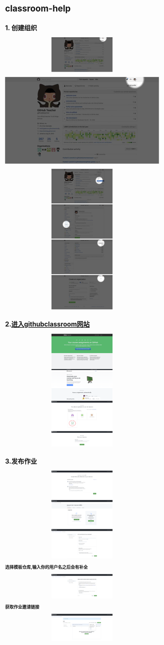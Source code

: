 # classroom-help

## 1. 创建组织
<div style="text-align: center"><img src="https://github.com/CL-a11y/classroom-help/raw/main/1.jpg" alt="shortcut" width="200"/></div>

![img](https://github.com/CL-a11y/classroom-help/raw/main/1.jpg)
<div style="text-align: center"><img src="https://github.com/CL-a11y/classroom-help/raw/main/2.jpg" alt="shortcut" width="200"/></div>
<div style="text-align: center"><img src="https://github.com/CL-a11y/classroom-help/raw/main/3.jpg" alt="shortcut" width="200"/></div>
<div style="text-align: center"><img src="https://github.com/CL-a11y/classroom-help/raw/main/4.jpg" alt="shortcut" width="200"/></div>
<div style="text-align: center"><img src="https://github.com/CL-a11y/classroom-help/raw/main/5.jpg" alt="shortcut" width="200"/></div>

## 2.[进入githubclassroom网站](https://classroom.github.com/)

<div style="text-align: center"><img src="https://github.com/CL-a11y/classroom-help/raw/main/6.jpg" alt="shortcut" width="200"/></div>
<div style="text-align: center"><img src="https://github.com/CL-a11y/classroom-help/raw/main/7.jpg" alt="shortcut" width="200"/></div>
<div style="text-align: center"><img src="https://github.com/CL-a11y/classroom-help/raw/main/8.jpg" alt="shortcut" width="200"/></div>
<div style="text-align: center"><img src="https://github.com/CL-a11y/classroom-help/raw/main/9.jpg" alt="shortcut" width="200"/></div>

## 3.发布作业
<div style="text-align: center"><img src="https://github.com/CL-a11y/classroom-help/raw/main/10.jpg" alt="shortcut" width="200"/></div>
<div style="text-align: center"><img src="https://github.com/CL-a11y/classroom-help/raw/main/11.jpg" alt="shortcut" width="200"/></div>
<div style="text-align: center"><img src="https://github.com/CL-a11y/classroom-help/raw/main/12.jpg" alt="shortcut" width="200"/></div>

**选择模板仓库,输入你的用户名之后会有补全**
<div style="text-align: center"><img src="https://github.com/CL-a11y/classroom-help/raw/main/13.jpg" alt="shortcut" width="200"/></div>

**获取作业邀请链接**
<div style="text-align: center"><img src="https://github.com/CL-a11y/classroom-help/raw/main/14.jpg" alt="shortcut" width="200"/></div>
